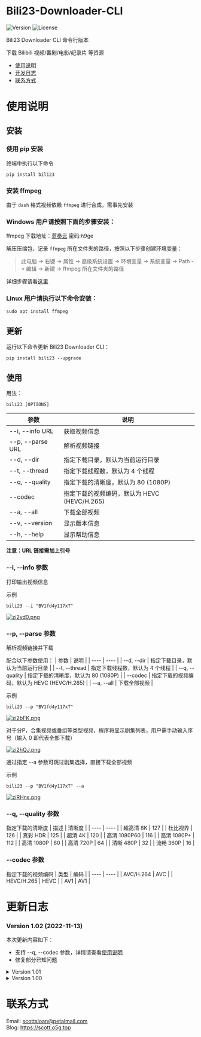 # Bili23-Downloader-CLI
![Version](https://img.shields.io/github/v/release/ScottSloan/Bili23-Downloader-CLI?style=flat-square) ![License](https://img.shields.io/badge/license-MIT-blue?style=flat-square) 

Bili23 Downloader CLI 命令行版本

下载 Bilibili 视频/番剧/电影/纪录片 等资源

+ [使用说明](#使用说明)
+ [开发日志](#开发日志)
+ [联系方式](#联系方式)

# 使用说明
## 安装
### 使用 pip 安装
终端中执行以下命令

```
pip install bili23
```

### 安装 ffmpeg
由于 `dash` 格式视频依赖 `ffmpeg` 进行合成，需事先安装

### Windows 用户请按照下面的步骤安装：  
ffmpeg 下载地址：[蓝奏云](https://wwf.lanzout.com/iTYX00ft3u4h)  密码:h9ge  

解压压缩包，记录 `ffmpeg` 所在文件夹的路径，按照以下步骤创建环境变量：

> 此电脑 -> 右键 -> 属性 -> 高级系统设置 -> 环境变量 -> 系统变量 -> Path -> 编辑 -> 新建 -> ffmpeg 所在文件夹的路径

详细步骤请看[这里](https://scott.o5g.top/index.php/archives/120/)

### Linux 用户请执行以下命令安装：  

```
sudo apt install ffmpeg
```
## 更新
运行以下命令更新 Bili23 Downloader CLI：

```
pip install bili23 --upgrade
```

## 使用
用法：
```
bili23 [OPTIONS]
```

| 参数 | 说明 |
| ---- | ---- |
| --i, --info URL | 获取视频信息 |
| --p, --parse URL | 解析视频链接 |
| --d, --dir | 指定下载目录，默认为当前运行目录 |
| --t, --thread | 指定下载线程数，默认为 4 个线程 |
| --q, --quality | 指定下载的清晰度，默认为 80 (1080P) |
| --codec | 指定下载的视频编码，默认为 HEVC (HEVC/H.265) |
| --a, --all | 下载全部视频 |
| --v, --version | 显示版本信息 |
| --h, --help | 显示帮助信息 |

**注意：URL 链接需加上引号**

### --i, --info 参数
打印输出视频信息

示例
```
bili23 --i "BV1fd4y117xT"
```

[![zi2yd0.png](https://s1.ax1x.com/2022/11/12/zi2yd0.png)](https://imgse.com/i/zi2yd0)

### --p, --parse 参数
解析视频链接并下载

配合以下参数使用：
| 参数 | 说明 |
| ---- | ---- |
| --d, --dir | 指定下载目录，默认为当前运行目录 |
| --t, --thread | 指定下载线程数，默认为 4 个线程 |
| --q, --quality | 指定下载的清晰度，默认为 80 (1080P) |
| --codec | 指定下载的视频编码，默认为 HEVC (HEVC/H.265) |
| --a, --all | 下载全部视频 |

示例
```
bili23 --p "BV1fd4y117xT"
```

[![zi2bFK.png](https://s1.ax1x.com/2022/11/12/zi2bFK.png)](https://imgse.com/i/zi2bFK)

对于分P，合集视频或番组等类型视频，程序将显示剧集列表，用户需手动输入序号（输入 0 即代表全部下载）

[![zi2hQJ.png](https://s1.ax1x.com/2022/11/12/zi2hQJ.png)](https://imgse.com/i/zi2hQJ)


通过指定 --a 参数可跳过剧集选择，直接下载全部视频  

示例
```
bili23 --p "BV1fd4y117xT" --a
```

[![ziRHns.png](https://s1.ax1x.com/2022/11/12/ziRHns.png)](https://imgse.com/i/ziRHns)

### --q, --quality 参数
指定下载的清晰度
| 描述 | 清晰度 |
| ---- | ---- |
| 超高清 8K | 127 |
| 杜比视界 | 126 |
| 真彩 HDR | 125 |
| 超清 4K | 120 |
| 高清 1080P60 | 116 |
| 高清 1080P+ | 112 |
| 高清 1080P | 80 |
| 高清 720P | 64 |
| 清晰 480P | 32 |
| 流畅 360P | 16 |

### --codec 参数
指定下载的视频编码
| 类型 | 编码 |
| ---- | ---- |
| AVC/H.264 | AVC |
| HEVC/H.265 | HEVC |
| AV1 | AV1 |

# 更新日志
### Version 1.02 (2022-11-13)
本次更新内容如下：
* 支持 --q, --codec 参数，详情请查看[使用说明](https://github.com/ScottSloan/Bili23-Downloader-CLI)
* 修复部分已知问题

<details>
<summary>Version 1.01</summary>

### Version 1.01 (2022-11-12)
本次更新内容如下：
* 支持 --d, --t, --a 参数，详情请查看[使用说明](https://github.com/ScottSloan/Bili23-Downloader-CLI)
* 优化程序逻辑
* 支持 Linux 平台
* 修复部分已知问题

</details>

<details>
<summary>Version 1.00</summary>

### Version 1.00 (2022-11-11)
Bili23 Downloader CLI 命令行版本正式发布！

CLI 版本延续 Bili23 Downloader 系列简便易用的的设计理念，与 GUI 版本一道，为用户带来最佳的使用体验。

本次更新内容如下：
* 支持下载用户投稿视频和番组类型的视频
* 多线程高速下载视频

</details>

# 联系方式
Email: scottsloan@petalmail.com  
Blog: https://scott.o5g.top